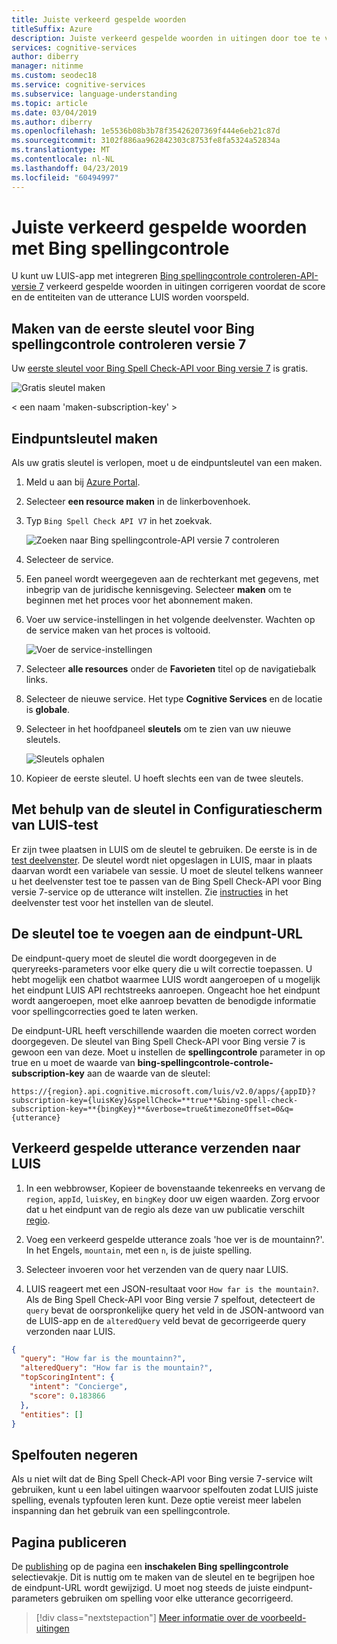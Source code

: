```yaml
---
title: Juiste verkeerd gespelde woorden
titleSuffix: Azure
description: Juiste verkeerd gespelde woorden in uitingen door toe te voegen Bing spellingcontrole controleren-API-versie 7 op query's van LUIS-eindpunt.
services: cognitive-services
author: diberry
manager: nitinme
ms.custom: seodec18
ms.service: cognitive-services
ms.subservice: language-understanding
ms.topic: article
ms.date: 03/04/2019
ms.author: diberry
ms.openlocfilehash: 1e5536b08b3b78f35426207369f444e6eb21c87d
ms.sourcegitcommit: 3102f886aa962842303c8753fe8fa5324a52834a
ms.translationtype: MT
ms.contentlocale: nl-NL
ms.lasthandoff: 04/23/2019
ms.locfileid: "60494997"
---
```

# <a name="correct-misspelled-words-with-bing-spell-check"></a>Juiste verkeerd gespelde woorden met Bing spellingcontrole

U kunt uw LUIS-app met integreren [Bing spellingcontrole controleren-API-versie 7](https://azure.microsoft.com/services/cognitive-services/spell-check/) verkeerd gespelde woorden in uitingen corrigeren voordat de score en de entiteiten van de utterance LUIS worden voorspeld. 

## <a name="create-first-key-for-bing-spell-check-v7"></a>Maken van de eerste sleutel voor Bing spellingcontrole controleren versie 7
Uw [eerste sleutel voor Bing Spell Check-API voor Bing versie 7](https://azure.microsoft.com/try/cognitive-services/?api=spellcheck-api) is gratis. 

![Gratis sleutel maken](./media/luis-tutorial-bing-spellcheck/free-key.png)

< een naam 'maken-subscription-key' ></a>
## <a name="create-endpoint-key"></a>Eindpuntsleutel maken
Als uw gratis sleutel is verlopen, moet u de eindpuntsleutel van een maken.

1. Meld u aan bij [Azure Portal](https://portal.azure.com). 

2. Selecteer **een resource maken** in de linkerbovenhoek.

3. Typ `Bing Spell Check API V7` in het zoekvak.

    ![Zoeken naar Bing spellingcontrole-API versie 7 controleren](./media/luis-tutorial-bing-spellcheck/portal-search.png)

4. Selecteer de service. 

5. Een paneel wordt weergegeven aan de rechterkant met gegevens, met inbegrip van de juridische kennisgeving. Selecteer **maken** om te beginnen met het proces voor het abonnement maken. 

6. Voer uw service-instellingen in het volgende deelvenster. Wachten op de service maken van het proces is voltooid.

    ![Voer de service-instellingen](./media/luis-tutorial-bing-spellcheck/subscription-settings.png)

7. Selecteer **alle resources** onder de **Favorieten** titel op de navigatiebalk links.

8. Selecteer de nieuwe service. Het type **Cognitive Services** en de locatie is **globale**. 

9. Selecteer in het hoofdpaneel **sleutels** om te zien van uw nieuwe sleutels.

    ![Sleutels ophalen](./media/luis-tutorial-bing-spellcheck/grab-keys.png)

10. Kopieer de eerste sleutel. U hoeft slechts een van de twee sleutels. 

## <a name="using-the-key-in-luis-test-panel"></a>Met behulp van de sleutel in Configuratiescherm van LUIS-test
Er zijn twee plaatsen in LUIS om de sleutel te gebruiken. De eerste is in de [test deelvenster](luis-interactive-test.md#view-bing-spell-check-corrections-in-test-panel). De sleutel wordt niet opgeslagen in LUIS, maar in plaats daarvan wordt een variabele van sessie. U moet de sleutel telkens wanneer u het deelvenster test toe te passen van de Bing Spell Check-API voor Bing versie 7-service op de utterance wilt instellen. Zie [instructies](luis-interactive-test.md#view-bing-spell-check-corrections-in-test-panel) in het deelvenster test voor het instellen van de sleutel.

## <a name="adding-the-key-to-the-endpoint-url"></a>De sleutel toe te voegen aan de eindpunt-URL
De eindpunt-query moet de sleutel die wordt doorgegeven in de queryreeks-parameters voor elke query die u wilt correctie toepassen. U hebt mogelijk een chatbot waarmee LUIS wordt aangeroepen of u mogelijk het eindpunt LUIS API rechtstreeks aanroepen. Ongeacht hoe het eindpunt wordt aangeroepen, moet elke aanroep bevatten de benodigde informatie voor spellingcorrecties goed te laten werken.

De eindpunt-URL heeft verschillende waarden die moeten correct worden doorgegeven. De sleutel van Bing Spell Check-API voor Bing versie 7 is gewoon een van deze. Moet u instellen de **spellingcontrole** parameter in op true en u moet de waarde van **bing-spellingcontrole-controle-subscription-key** aan de waarde van de sleutel:

`https://{region}.api.cognitive.microsoft.com/luis/v2.0/apps/{appID}?subscription-key={luisKey}&spellCheck=**true**&bing-spell-check-subscription-key=**{bingKey}**&verbose=true&timezoneOffset=0&q={utterance}`

## <a name="send-misspelled-utterance-to-luis"></a>Verkeerd gespelde utterance verzenden naar LUIS
1. In een webbrowser, Kopieer de bovenstaande tekenreeks en vervang de `region`, `appId`, `luisKey`, en `bingKey` door uw eigen waarden. Zorg ervoor dat u het eindpunt van de regio als deze van uw publicatie verschilt [regio](luis-reference-regions.md).

2. Voeg een verkeerd gespelde utterance zoals 'hoe ver is de mountainn?'. In het Engels, `mountain`, met een `n`, is de juiste spelling. 

3. Selecteer invoeren voor het verzenden van de query naar LUIS.

4. LUIS reageert met een JSON-resultaat voor `How far is the mountain?`. Als de Bing Spell Check-API voor Bing versie 7 spelfout, detecteert de `query` bevat de oorspronkelijke query het veld in de JSON-antwoord van de LUIS-app en de `alteredQuery` veld bevat de gecorrigeerde query verzonden naar LUIS.

```json
{
  "query": "How far is the mountainn?",
  "alteredQuery": "How far is the mountain?",
  "topScoringIntent": {
    "intent": "Concierge",
    "score": 0.183866
  },
  "entities": []
}
```

## <a name="ignore-spelling-mistakes"></a>Spelfouten negeren
Als u niet wilt dat de Bing Spell Check-API voor Bing versie 7-service wilt gebruiken, kunt u een label uitingen waarvoor spelfouten zodat LUIS juiste spelling, evenals typfouten leren kunt. Deze optie vereist meer labelen inspanning dan het gebruik van een spellingcontrole.

## <a name="publishing-page"></a>Pagina publiceren
De [publishing](luis-how-to-publish-app.md) op de pagina een **inschakelen Bing spellingcontrole** selectievakje. Dit is nuttig om te maken van de sleutel en te begrijpen hoe de eindpunt-URL wordt gewijzigd. U moet nog steeds de juiste eindpunt-parameters gebruiken om spelling voor elke utterance gecorrigeerd. 

> [!div class="nextstepaction"]
> [Meer informatie over de voorbeeld-uitingen](luis-how-to-add-example-utterances.md)
